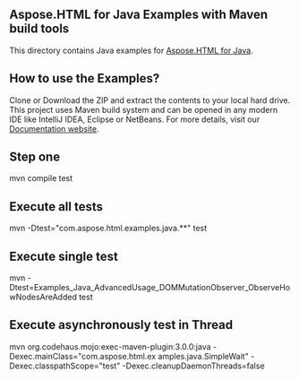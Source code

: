 ## Aspose.HTML for Java Examples with Maven build tools

This directory contains Java examples for [Aspose.HTML for Java](https://products.aspose.com/html/java).

## How to use the Examples?

Clone or Download the ZIP and extract the contents to your local hard drive. This project uses Maven build system and can be opened in any modern IDE like IntelliJ IDEA, Eclipse or NetBeans. For more details, visit our [Documentation website](https://docs.aspose.com/display/htmljava/How+to+Run+the+Examples).

## Step one
mvn compile test

## Execute all tests
mvn -Dtest="com.aspose.html.examples.java.**" test

## Execute single test
mvn -Dtest=Examples_Java_AdvancedUsage_DOMMutationObserver_ObserveHowNodesAreAdded test

## Execute asynchronously test in Thread
mvn org.codehaus.mojo:exec-maven-plugin:3.0.0:java -Dexec.mainClass="com.aspose.html.ex
amples.java.SimpleWait" -Dexec.classpathScope="test" -Dexec.cleanupDaemonThreads=false
